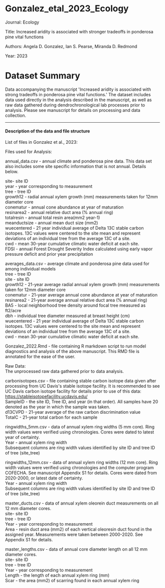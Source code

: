 # Gonzalez_etal_2023_Ecology

Journal: Ecology

Title: Increased aridity is associated with stronger tradeoffs in ponderosa pine vital functions

Authors: Angela D. Gonzalez, Ian S. Pearse, Miranda D. Redmond

Year: 2023

# Dataset Summary  

Data accompanying the manuscript 'Increased aridity is associated with strong tradeoffs in ponderosa pine vital functions.' The dataset includes data used directly in the analysis described in the manuscript, as well as raw data gathered during dendrochronological lab processes prior to analysis. Please see manuscript for details on processing and data collection.  

----------------------------------------------------------------------------------------------------------

#### Description of the data and file structure #####

List of files in Gonzalez et al., 2023:  

Files used for Analysis:  

annual_data.csv - annual climate and ponderosa pine data. This data set also includes some site specific information that is not annual. Details below.  

  site- site ID  
	year - year corresponding to measurement  
	tree - tree ID  
	growth12 - radial annual xylem growth (mm) measurements taken for 12mm diameter core  
	conematur - annual cone abundance at year of maturation  
	resinarea2 - annual relative duct area (% annual ring)    
	totalresin - annual total resin area(mm2 year-1)  
	meanductsize - annual mean duct size (mm2)  
	wuecentered - 21 year individual average of Delta 13C stable carbon isotopes. 13C values were centered to the site mean and represent deviations of an individual tree from the average 13C of a site.   
	cwd - mean 30-year cumulative climatic water deficit at each site.    
	FDSI - annual Forest Drought Severity Index calculated using early vapor pressure deficit and prior year precipitation   
   
   
averages_data.csv - average climate and ponderosa pine data used for among individual models  
	tree - tree ID  
	site - site ID  
	growth12 - 21-year average radial annual xylem growth (mm) measurements taken for 12mm diameter core  
	conematur - 21-year average annual cone abundance at year of maturation  
	resinarea2 - 21-year average annual relative duct area (% annual ring)   
	BA5 - local neighborhood tree density around focal tree measured as ft2/acre  
	dbh - individual tree diameter measured at breast height (cm)  
	wuecentered - 21 year individual average of Delta 13C stable carbon isotopes. 13C values were centered to the site mean and represent deviations of an individual tree from the average 13C of a site.   
	cwd - mean 30-year cumulative climatic water deficit at each site.  

Gonzalez_2022.Rmd - file containing R markdown script to run model diagnostics and analysis of the above manuscript. This RMD file is annotated for the ease of the user.   


Raw Data:   
The unprocessed raw data gathered prior to data analysis.  

carbonisotopes.csv - file containing stable carbon isotope data given after processing from UC Davis's stable isotope facility. It is recommended to see UC Davis carbon isotope facility for details prior to use of this data: https://stableisotopefacility.ucdavis.edu/    
	SampleID - the site ID, Tree ID, and year (in that order). All samples have 20 denoted as the year in which the sample was taken.  
	d13CVPD - 21-year average of the raw carbon discrimination value   
	TotalC - 21-year total carbon for each sample  

ringwidths_5mm.csv - data of annual xylem ring widths (5 mm core). Ring width values were verified using chronologies. Cores were dated to latest year of certainty.  
	Year - annual xylem ring width  
	Subsequent columns are ring width values identified by site ID and tree ID of tree (site_tree)  

ringwidths_12mm.csv - data of annual xylem ring widths (12 mm core). Ring width values were verified using chronologies and the computer program COFECHA. See manuscript Appendix S1 for details. Cores were dated from 2020-2000, or latest date of certainty.  
	Year - annual xylem ring width  
	Subsequent columns are ring width values identified by site ID and tree ID of tree (site_tree)  

master_ducts.csv - data of annual xylem oleorein duct measurements on all 12 mm diameter cores.   
	site- site ID  
	tree - tree ID	  
	Year - year corresponding to measurement  
	Area - resin duct area (mm2) of each vertical oleoresin duct found in the assigned year. Measurements were taken between 2000-2020. See Appendix S1 for details.   

master_lengths.csv - data of annual core diameter length on all 12 mm diameter cores.  
	site- site ID  
	tree - tree ID	  
	Year - year corresponding to measurement  
	Length - the length of each annual xylem ring (mm)  
	Scar - the area (mm2) of scarring found in each annual xylem ring  
